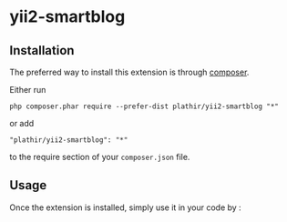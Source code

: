 yii2-smartblog
==============

Installation
------------

The preferred way to install this extension is through [composer](http://getcomposer.org/download/).

Either run

```
php composer.phar require --prefer-dist plathir/yii2-smartblog "*"
```

or add

```
"plathir/yii2-smartblog": "*"
```

to the require section of your `composer.json` file.


Usage
-----

Once the extension is installed, simply use it in your code by  :


